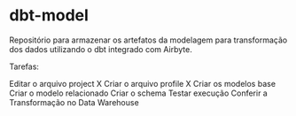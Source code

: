 # dbt-model

Repositório para armazenar os artefatos da modelagem para transformação dos dados utilizando o dbt integrado com Airbyte.

Tarefas:

Editar o arquivo project X
Criar o arquivo profile X
Criar os modelos base
Criar o modelo relacionado 
Criar o schema 
Testar execução
Conferir a Transformação no Data Warehouse